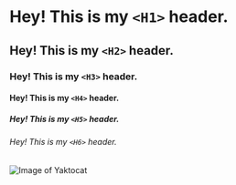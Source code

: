 # Hey! This is my `<H1>` header.
## Hey! This is my `<H2>` header.
### Hey! This is my `<H3>` header.
#### Hey! This is my `<H4>` header.
##### Hey! This is my `<H5>` header.
###### Hey! This is my `<H6>` header.

![Image of Yaktocat](https://octodex.github.com/images/yaktocat.png)
